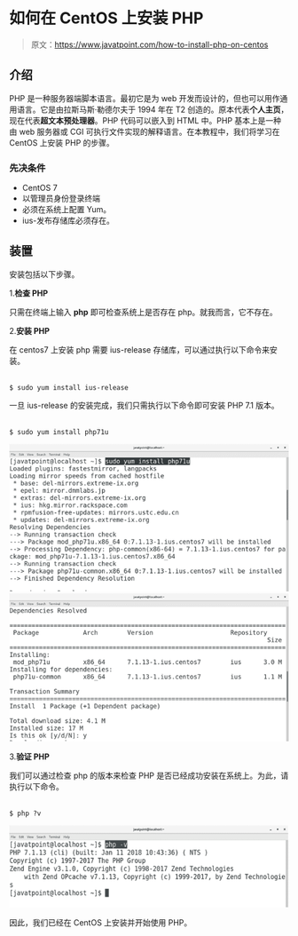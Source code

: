 # 如何在 CentOS 上安装 PHP

> 原文：<https://www.javatpoint.com/how-to-install-php-on-centos>

## 介绍

PHP 是一种服务器端脚本语言。最初它是为 web 开发而设计的，但也可以用作通用语言。它是由拉斯马斯·勒德尔夫于 1994 年在 T2 创造的。原本代表**个人主页**，现在代表**超文本预处理器**。PHP 代码可以嵌入到 HTML 中。PHP 基本上是一种由 web 服务器或 CGI 可执行文件实现的解释语言。在本教程中，我们将学习在 CentOS 上安装 PHP 的步骤。

### 先决条件

*   CentOS 7
*   以管理员身份登录终端
*   必须在系统上配置 Yum。
*   ius-发布存储库必须存在。

## 装置

安装包括以下步骤。

1.**检查 PHP**

只需在终端上输入 **php** 即可检查系统上是否存在 php。就我而言，它不存在。

2.**安装 PHP**

在 centos7 上安装 php 需要 ius-release 存储库，可以通过执行以下命令来安装。

```

$ sudo yum install ius-release

```

一旦 ius-release 的安装完成，我们只需执行以下命令即可安装 PHP 7.1 版本。

```

$ sudo yum install php71u

```

![CentOS How to Install PHP on CentOS](img/7b48d8d8cd215b02eb7ce0c63a17baae.png) ![CentOS How to Install PHP on CentOS1](img/75659916bc1be8118589ecd3978cb7a8.png)

3.**验证 PHP**

我们可以通过检查 php 的版本来检查 PHP 是否已经成功安装在系统上。为此，请执行以下命令。

```

$ php ?v 

```

![CentOS How to Install PHP on CentOS2](img/bbcba1abb0251ca101e49ac908c5db3c.png)

因此，我们已经在 CentOS 上安装并开始使用 PHP。